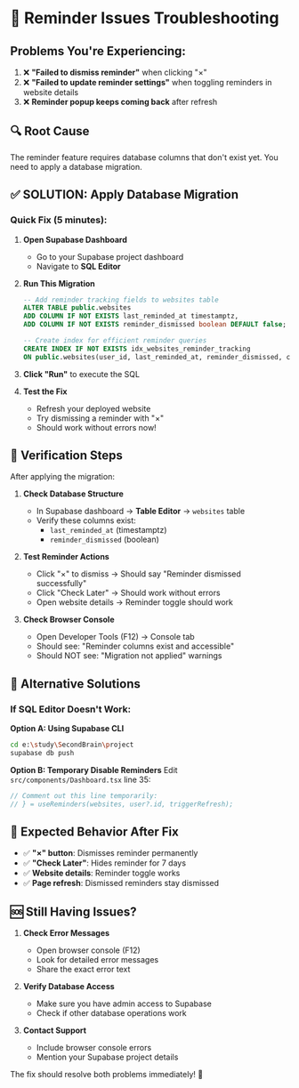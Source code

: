# 🚨 Reminder Issues Troubleshooting

## Problems You're Experiencing:

1. ❌ **"Failed to dismiss reminder"** when clicking "×"
2. ❌ **"Failed to update reminder settings"** when toggling reminders in website details  
3. ❌ **Reminder popup keeps coming back** after refresh

## 🔍 Root Cause

The reminder feature requires database columns that don't exist yet. You need to apply a database migration.

## ✅ **SOLUTION: Apply Database Migration**

### Quick Fix (5 minutes):

1. **Open Supabase Dashboard**
   - Go to your Supabase project dashboard
   - Navigate to **SQL Editor** 

2. **Run This Migration**
   ```sql
   -- Add reminder tracking fields to websites table
   ALTER TABLE public.websites 
   ADD COLUMN IF NOT EXISTS last_reminded_at timestamptz,
   ADD COLUMN IF NOT EXISTS reminder_dismissed boolean DEFAULT false;

   -- Create index for efficient reminder queries
   CREATE INDEX IF NOT EXISTS idx_websites_reminder_tracking 
   ON public.websites(user_id, last_reminded_at, reminder_dismissed, created_at);
   ```

3. **Click "Run"** to execute the SQL

4. **Test the Fix**
   - Refresh your deployed website
   - Try dismissing a reminder with "×"
   - Should work without errors now!

## 🧪 Verification Steps

After applying the migration:

1. **Check Database Structure**
   - In Supabase dashboard → **Table Editor** → `websites` table
   - Verify these columns exist:
     - `last_reminded_at` (timestamptz)
     - `reminder_dismissed` (boolean)

2. **Test Reminder Actions**
   - Click "×" to dismiss → Should say "Reminder dismissed successfully"
   - Click "Check Later" → Should work without errors
   - Open website details → Reminder toggle should work

3. **Check Browser Console**
   - Open Developer Tools (F12) → Console tab
   - Should see: "Reminder columns exist and accessible"
   - Should NOT see: "Migration not applied" warnings

## 🔧 Alternative Solutions

### If SQL Editor Doesn't Work:

**Option A: Using Supabase CLI**
```bash
cd e:\study\SecondBrain\project
supabase db push
```

**Option B: Temporary Disable Reminders**
Edit `src/components/Dashboard.tsx` line 35:
```typescript
// Comment out this line temporarily:
// } = useReminders(websites, user?.id, triggerRefresh);
```

## 🎯 Expected Behavior After Fix

- ✅ **"×" button**: Dismisses reminder permanently
- ✅ **"Check Later"**: Hides reminder for 7 days  
- ✅ **Website details**: Reminder toggle works
- ✅ **Page refresh**: Dismissed reminders stay dismissed

## 🆘 Still Having Issues?

1. **Check Error Messages**
   - Open browser console (F12)
   - Look for detailed error messages
   - Share the exact error text

2. **Verify Database Access**
   - Make sure you have admin access to Supabase
   - Check if other database operations work

3. **Contact Support**
   - Include browser console errors
   - Mention your Supabase project details

The fix should resolve both problems immediately! 🎉